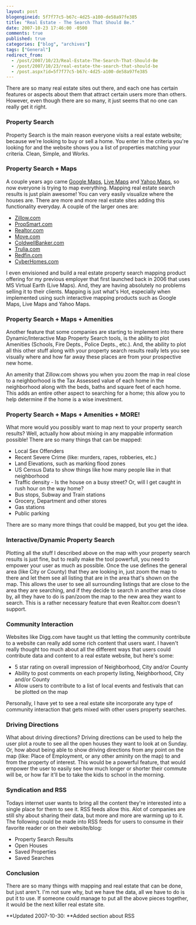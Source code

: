```yaml
---
layout: post
blogengineid: 5f7f77c5-b67c-4d25-a100-de58a97fe385
title: "Real Estate - The Search That Should Be."
date: 2007-10-23 17:46:00 -0500
comments: true
published: true
categories: ["blog", "archives"]
tags: ["General"]
redirect_from: 
  - /post/2007/10/23/Real-Estate-The-Search-That-Should-Be
  - /post/2007/10/23/real-estate-the-search-that-should-be
  - /post.aspx?id=5f7f77c5-b67c-4d25-a100-de58a97fe385
---
```

<!-- more -->

There are so many real estate sites out there, and each one has certain features or aspects about them that attract certain users more than others. However, even though there are so many, it just seems that no one can really get it right.
<H3>Property Search</H3>

Property Search is the main reason everyone visits a real estate website; because we're looking to buy or sell a home. You enter in the criteria you're looking for and the website shows you a list of properties matching your criteria. Clean, Simple, and Works.
<H3>Property Search + Maps</H3>

A couple years ago came <A href="http://maps.google.com/" rel="external nofollow">Google Maps</A>, <A href="http://maps.live.com/" rel="external nofollow">Live Maps</A> and <A href="http://maps.yahoo.com/" rel="external nofollow">Yahoo Maps</A>, so now everyone is trying to map everything. Mapping real estate search results is just plain awesome! You can very easily visualize where the houses are. There are more and more real estate sites adding this functionality everyday. A couple of the larger ones are:
<UL>
<LI><A href="http://zillow.com/" rel="external nofollow">Zillow.com</A> 
<LI><A href="http://propsmart.com/" rel="external nofollow">PropSmart.com</A> 
<LI><A href="http://realtor.com/" rel="external nofollow">Realtor.com</A> 
<LI><A href="http://move.com/" rel="external nofollow">Move.com</A> 
<LI><A href="http://coldwellbanker.com/">ColdwellBanker.com</A> 
<LI><A href="http://trulia.com/" rel="external nofollow">Trulia.com</A> 
<LI><A href="http://redfin.com/" rel="external nofollow">Redfin.com</A> 
<LI><A href="http://www.cyberhomes.com/" rel="external nofollow">CyberHomes.com</A></LI></UL>

I even envisioned and build a real estate property search mapping product offering for my previous employer that first launched back in 2006 that uses MS Virtual Earth (Live Maps). And, they are having absolutely no problems selling it to their clients. Mapping is just what's Hot, especially when implemented using such interactive mapping products such as Google Maps, Live Maps and Yahoo Maps.
<H3>Property Search + Maps + Amenities</H3>

Another feature that some companies are starting to implement into there Dynamic/Interactive Map Property Search tools, is the ability to plot Amenities (Schools, Fire Depts., Police Depts., etc.). And, the ability to plot all this other stuff along with your property search results really lets you see visually where and how far away these places are from your prospective new home.

An amenity that Zillow.com shows you when you zoom the map in real close to a neighborhood is the Tax Assessed value of each home in the neighborhood along with the beds, baths and square feet of each home. This adds an entire other aspect to searching for a home; this allow you to help determine if the home is a wise investment.
<H3>Property Search + Maps + Amenities + MORE!</H3>

What more would you possibly want to map next to your property search results? Well, actually how about mixing in any mappable information possible! There are so many things that can be mapped:
<UL>
<LI>Local Sex Offenders 
<LI>Recent Severe Crime (like: murders, rapes, robberies, etc.) 
<LI>Land Elevations, such as marking flood zones 
<LI>US Census Data to show things like how many people like in that neighborhood 
<LI>Traffic density - Is the house on a busy street? Or, will I get caught in rush hour on the way home? 
<LI>Bus stops, Subway and Train stations 
<LI>Grocery, Department and other stores 
<LI>Gas stations 
<LI>Public parking</LI></UL>

There are so many more things that could be mapped, but you get the idea.
<H3>Interactive/Dynamic Property Search</H3>

Plotting all the stuff I described above on the map with your property search results is just fine, but to really make the tool powerfull, you need to empower your user as much as possible. Once the use defines the general area (like City or County) that they are looking in, just zoom the map to there and let them see all listing that are in the area that's shown on the map. This allows the user to see all surrounding listings that are close to the area they are searching, and if they decide to search in another area close by, all they have to do is pan/zoom the map to the new area they want to search. This is a rather necessary feature that even Realtor.com doesn't support.
<H3>Community Interaction</H3>

Websites like Digg.com have taught us that letting the community contribute to a website can really add some rich content that users want. I haven't really thought too much about all the different ways that users could contribute data and content to a real estate website, but here's some:
<UL>
<LI>5 star rating on overall impression of Neighborhood, City and/or County 
<LI>Ability to post comments on each property listing, Neighborhood, City and/or County 
<LI>Allow users to contribute to a list of local events and festivals that can be plotted on the map</LI></UL>

Personally, I have yet to see a real estate site incorporate any type of community interaction that gets mixed with other users property searches.
<H3>Driving Directions</H3>

What about driving directions? Driving directions can be used to help the user plot a route to see all the open houses they want to look at on Sunday. Or, how about being able to show driving directions from any point on the map (like: Place of Employment, or any other aminity on the map) to and from the property of interest. This would be a powerful feature, that would empower the user to easily see how much longer or shorter their commute will be, or how far it'll be to take the kids to school in the morning.
<H3>Syndication and RSS</H3>

Todays internet user wants to bring all the content they're interested into a single place for them to see it. RSS feeds allow this. Alot of companies are still shy about sharing their data, but more and more are warming up to it. The following could be made into RSS feeds for users to consume in their favorite reader or on their website/blog:
<UL>
<LI>Property Search Results 
<LI>Open Houses 
<LI>Saved Properties 
<LI>Saved Searches</LI></UL>
<H3>Conclusion</H3>

There are so many things with mapping and real estate that can be done, but just aren't. I'm not sure why, but we have the data, all we have to do is put it to use. If someone could manage to put all the above pieces together, it would be the next killer real estate site.

**Updated 2007-10-30: **Added section about RSS
